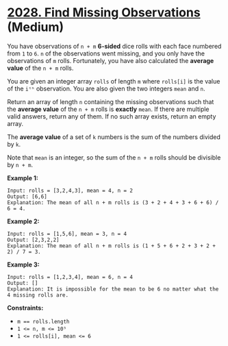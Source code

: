 # [2028. Find Missing Observations][link] (Medium)

[link]: https://leetcode.com/problems/find-missing-observations/

You have observations of `n + m` **6-sided** dice rolls with each face numbered from `1` to `6`. `n`
of the observations went missing, and you only have the observations of `m` rolls. Fortunately, you
have also calculated the **average value** of the `n + m` rolls.

You are given an integer array `rolls` of length `m` where `rolls[i]` is the value of the `iᵗʰ`
observation. You are also given the two integers `mean` and `n`.

Return an array of length  `n` containing the missing observations such that the **average value**
of the  `n + m` rolls is **exactly** `mean`. If there are multiple valid answers, return any of
them. If no such array exists, return an empty array.

The **average value** of a set of `k` numbers is the sum of the numbers divided by `k`.

Note that `mean` is an integer, so the sum of the `n + m` rolls should be divisible by `n + m`.

**Example 1:**

```
Input: rolls = [3,2,4,3], mean = 4, n = 2
Output: [6,6]
Explanation: The mean of all n + m rolls is (3 + 2 + 4 + 3 + 6 + 6) / 6 = 4.
```

**Example 2:**

```
Input: rolls = [1,5,6], mean = 3, n = 4
Output: [2,3,2,2]
Explanation: The mean of all n + m rolls is (1 + 5 + 6 + 2 + 3 + 2 + 2) / 7 = 3.
```

**Example 3:**

```
Input: rolls = [1,2,3,4], mean = 6, n = 4
Output: []
Explanation: It is impossible for the mean to be 6 no matter what the 4 missing rolls are.
```

**Constraints:**

- `m == rolls.length`
- `1 <= n, m <= 10⁵`
- `1 <= rolls[i], mean <= 6`

